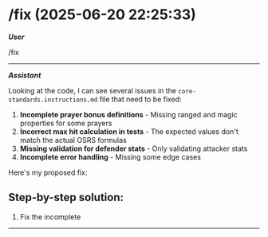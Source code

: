 <!-- Generated by SpecStory -->

# /fix  (2025-06-20 22:25:33)

_**User**_

/fix 

---

_**Assistant**_

Looking at the code, I can see several issues in the `core-standards.instructions.md` file that need to be fixed:

1. **Incomplete prayer bonus definitions** - Missing ranged and magic properties for some prayers
2. **Incorrect max hit calculation in tests** - The expected values don't match the actual OSRS formulas
3. **Missing validation for defender stats** - Only validating attacker stats
4. **Incomplete error handling** - Missing some edge cases

Here's my proposed fix:

## Step-by-step solution:

1. Fix the incomplete

---

